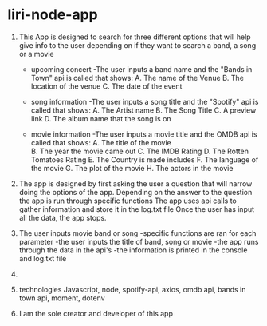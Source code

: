 # liri-node-app

1. This App is designed to search for three different options that will help give info to the user depending on if they want to search a band, a song or a movie
    * upcoming concert
        -The user inputs a band name and the "Bands in Town" api is called that shows:
            A. The name of the Venue 
            B. The location of the venue
            C. The date of the event

    * song information
        -The user inputs a song title and the "Spotify" api is called that shows: 
            A. The Artist name
            B. The Song Title
            C. A preview link
            D. The album name that the song is on

    * movie information
        -The user inputs a movie title and the OMDB api is called that shows: 
            A. The title of the movie   
            B. The year the movie came out
            C. The IMDB Rating
            D. The Rotten Tomatoes Rating
            E. The Country is made includes
            F. The language of the movie
            G. The plot of the movie
            H. The actors in the movie

2. The app is designed by first asking the user a question that will narrow doing the options of the app.
Depending on the answer to the question the app is run through specific functions
The app uses api calls to gather information and store it in the log.txt file
Once the user has input all the data, the app stops.

3. The user inputs movie band or song
    -specific functions are ran for each parameter
    -the user inputs the title of band, song or movie
    -the app runs through the data in the api's
    -the information is printed in the console and log.txt file

4.






6. technologies
    Javascript, node, spotify-api, axios, omdb api, bands in town api, moment, dotenv


7. I am  the sole creator and developer of this app